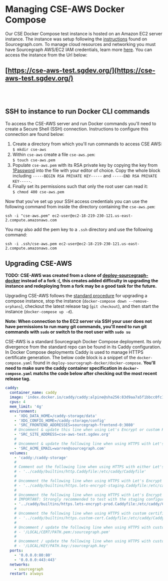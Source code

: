 # Managing CSE-AWS Docker Compose

Our CSE Docker Compose test instance is hosted on an Amazon EC2 server instance. The instance was setup following the [instructions](https://docs.sourcegraph.com/admin/install/docker-compose/aws) found on Sourcegraph.com. To manage cloud resources and networking you must have Sourcegraph AWS/EC2 IAM credentials, learn more [here](https://team-sourcegraph.1password.com/vaults/dnrhbauihkhjs5ag6vszsme45a/allitems/jgyewom5scogqn6ru53jn2hw2i). You can access the instance from the Url below:

## [https://cse-aws-test.sgdev.org/](https://cse-aws-test.sgdev.org/)

<br>
<br>

## SSH to instance to run Docker CLI commands

To access the CSE-AWS server and run Docker commands you'll need to create a Secure Shell (SSH) connection. Instructions to configure this connection are found below:

1. Create a directory from which you'll run commands to access CSE AWS:<br>`$ mkdir cse-aws`
2. Within `cse-aws` create a file `cse-aws.pem`:<br>`$ touch cse-aws.pem`
3. Populate `cse-aws.pem` with its RSA private key by copying the key from [1Password](https://my.1password.com/vaults/dnrhbauihkhjs5ag6vszsme45a/allitems/jrsavvo7cgknvzbnefya5oba3i) into the file with your editor of choice. Copy the whole block including `-----BEGIN RSA PRIVATE KEY-----` and `-----END RSA PRIVATE KEY-----`.
4. Finally set its permissions such that only the root user can read it:<br>`$ chmod 400 cse-aws.pem`<br>

Now that you've set up your SSH access credentials you can use the following command from inside the directory containing the `cse-aws.pem`:

```
ssh -i "cse-aws.pem" ec2-user@ec2-18-219-230-121.us-east-2.compute.amazonaws.com
```

You may also add the pem key to a `.ssh` directory and use the following command:

```
ssh -i .ssh/cse-aws.pem ec2-user@ec2-18-219-230-121.us-east-2.compute.amazonaws.com
```

## Upgrading CSE-AWS

**TODO: CSE-AWS was created from a clone of [deploy-sourcegraph-docker](https://github.com/sourcegraph/deploy-sourcegraph-docker/) instead of a fork :(, this creates added difficulty in upgrading the instance and redeploying from a fork may be a good task for the future.**

Upgrading CSE-AWS follows the [standard procedure](https://docs.sourcegraph.com/admin/updates/docker_compose) for upgrading a compose instance, stop the instance (`docker-compose down --remove-orphans`), checkout the latest release tag (`git checkout`), and then start the instance (`docker-compose up -d`).

**Note: When connection to the EC2 server via SSH your user does not have permissions to run many git commands, you'll need to run git commands with `sudo` or switch to the root user with `sudo su`**

CSE-AWS is a standard Sourcegraph Docker Compose deployment. Its only divergence from the standard repo can be found in its Caddy configuration. In Docker Compose deployments Caddy is used to manage HTTPS certificate generation. The below code block is a snippet of the `docker-compose.yaml` found in `deploy-sourcegraph-docker/docker-compose`. **You'll need to make sure the caddy container specification in `docker-compose.yaml` matchs the code below after checking out the most recent release tag.**

```yaml
caddy:
  container_name: caddy
  image: 'index.docker.io/caddy/caddy:alpine@sha256:83d9aa7a5f1bbcc0fc1b4720c183a5ec53dae7dc5d9fa555daf3db345010e7f9'
  cpus: 4
  mem_limit: '4g'
  environment:
    - 'XDG_DATA_HOME=/caddy-storage/data'
    - 'XDG_CONFIG_HOME=/caddy-storage/config'
    - 'SRC_FRONTEND_ADDRESSES=sourcegraph-frontend-0:3080'
    # Uncomment & update this line when using Let's Encrypt or custom HTTPS certificates:
    - 'SRC_SITE_ADDRESS=cse-aws-test.sgdev.org'
    #
    # Uncomment & update the following line when using HTTPS with Let's Encrypt
    - 'SRC_ACME_EMAIL=warren@sourcegraph.com'
  volumes:
    - 'caddy:/caddy-storage'
    #
    # Comment out the following line when using HTTPS with either Let's Encrypt or custom certficates
    # - '../caddy/builtins/http.Caddyfile:/etc/caddy/Caddyfile'
    #
    # Uncomment the following line when using HTTPS with Let's Encrypt's staging environment
    # - '../caddy/builtins/https.lets-encrypt-staging.Caddyfile:/etc/caddy/Caddyfile'
    #
    # Uncomment the following line when using HTTPS with Let's Encrypt's production environment
    # IMPORTANT: Strongly recommended to test with the staging configuration above first, see that file for details.
    - '../caddy/builtins/https.lets-encrypt-prod.Caddyfile:/etc/caddy/Caddyfile'
    #
    # Uncomment the following line when using HTTPS with custom certificates
    # - '../caddy/builtins/https.custom-cert.Caddyfile:/etc/caddy/Caddyfile'
    #
    # Uncomment / update the following line when using HTTPS with custom certficates
    # - '/LOCAL/CERT/PATH.pem:/sourcegraph.pem'
    #
    # Uncomment / update the following line when using HTTPS with custom certficates
    # - '/LOCAL/KEY/PATH.key:/sourcegraph.key'
  ports:
    - '0.0.0.0:80:80'
    - '0.0.0.0:443:443'
  networks:
    - sourcegraph
  restart: always
```
